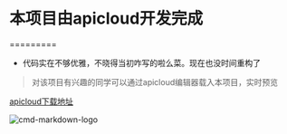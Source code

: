 # 本项目由apicloud开发完成
=========
* 代码实在不够优雅，不晓得当初咋写的啦么菜。现在也没时间重构了
> 对该项目有兴趣的同学可以通过apicloud编辑器载入本项目，实时预览
<p><a href="https://www.apicloud.com/">apicloud下载地址</a></p>
<p><img src="https://github.com/LeeDeea/schoole-brotherhood/blob/master/%E6%A0%A1%E5%9B%AD%E6%B1%9F%E6%B9%96%E4%BA%86%E4%BD%9C%E5%93%81%E6%88%AA%E5%9B%BE.jpg" alt="cmd-markdown-logo" title="" /></p>
